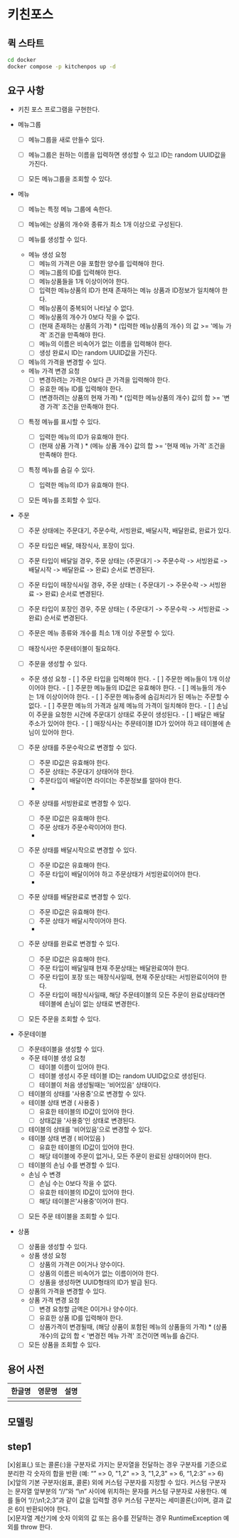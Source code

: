 # 키친포스

## 퀵 스타트

```sh
cd docker
docker compose -p kitchenpos up -d
```

## 요구 사항
- 키친 포스 프로그램을 구현한다.
- 메뉴그룹
    - [ ] 메뉴그룹을 새로 만들수 있다.
    - [ ] 메뉴그룹은 원하는 이름을 입력하면 생성할 수 있고 ID는 random UUID값을 가진다.
    - [ ] 모든 메뉴그룹을 조회할 수 있다.
    

- 메뉴
    - [ ] 메뉴는 특정 메뉴 그룹에 속한다.
    - [ ] 메뉴에는 상품의 개수와 종류가 최소 1개 이상으로 구성된다.
  
    - [ ] 메뉴를 생성할 수 있다.
    - 메뉴 생성 요청
        - [ ] 메뉴의 가격은 0을 포함한 양수를 입력해야 한다.
        - [ ] 메뉴그룹의 ID를 입력해야 한다.
        - [ ] 메뉴상품들을 1개 이상이어야 한다.
        - [ ] 입력한 메뉴상품의 ID가 현재 존재하는 메뉴 상품과 ID정보가 일치해야 한다.
        - [ ] 메뉴상품이 중복되어 나타날 수 없다.
        - [ ] 메뉴상품의 개수가 0보다 작을 수 없다.
        - [ ] (현재 존재하는 상품의 가격) * (입력한 메뉴상품의 개수) 의 값 >= '메뉴 가격' 조건을 만족해야 한다.
        - [ ] 메뉴의 이름은 비속어가 없는 이름을 입력해야 한다.
        - [ ] 생성 완료시 ID는 random UUID값을 가진다.

    - [ ] 메뉴의 가격을 변경할 수 있다.
    - 메뉴 가격 변경 요청
        - [ ] 변경하려는 가격은 0보다 큰 가격을 입력해야 한다.
        - [ ] 유효한 메뉴 ID를 입력해야 한다.
        - [ ] (변경하려는 상품의 현재 가격) * (입력한 메뉴상품의 개수) 값의 합 >= '변경 가격' 조건을 만족해야 한다.

    - [ ] 특정 메뉴를 표시할 수 있다.
        - [ ] 입력한 메뉴의 ID가 유효해야 한다.
        - [ ] (현재 상품 가격 ) * (메뉴 상품 개수) 값의 합 >= '현재 메뉴 가격' 조건을 만족해야 한다.

    - [ ] 특정 메뉴를 숨길 수 있다.
        - [ ] 입력한 메뉴의 ID가 유효해야 한다.

    - [ ] 모든 메뉴를 조회할 수 있다.


- 주문
    - [ ] 주문 상태에는 주문대기, 주문수락, 서빙완료, 배달시작, 배달완료, 완료가 있다.
    - [ ] 주문 타입은 배달, 매장식사, 포장이 있다.
    - [ ] 주문 타입이 배달일 경우, 주문 상태는 (주문대기 -> 주문수락 -> 서빙완료 -> 배달시작 -> 배달완료 -> 완료) 순서로 변경된다.
    - [ ] 주문 타입이 매장식사일 경우, 주문 상태는 ( 주문대기 -> 주문수락 -> 서빙완료 -> 완료) 순서로 변경된다.
    - [ ] 주문 타입이 포장인 경우, 주문 상태는 ( 주문대기 -> 주문수락 -> 서빙완료 -> 완료) 순서로 변경된다.
    - [ ] 주문은 메뉴 종류와 개수를 최소 1개 이상 주문할 수 있다.
    - [ ] 매장식사만 주문테이블이 필요하다.
  
    - [ ] 주문을 생성할 수 있다.
    -  주문 생성 요청
      - [ ] 주문 타입을 입력해야 한다.
      - [ ] 주문한 메뉴들이 1개 이상이어야 한다.
      - [ ] 주문한 메뉴들의 ID값은 유효해야 한다.
      - [ ] 메뉴들의 개수는 1개 이상이어야 한다.
      - [ ] 주문한 메뉴중에 숨김처리가 된 메뉴는 주문할 수 없다.
      - [ ] 주문한 메뉴의 가격과 실제 메뉴의 가격이 일치해야 한다.
      - [ ] 손님이 주문을 요청한 시간에 주문대기 상태로 주문이 생성된다.
      - [ ] 배달은 배달 주소가 있어야 한다.
      - [ ] 매장식사는 주문테이블 ID가 있어야 하고 테이블에 손님이 있어야 한다.

    - [ ] 주문 상태를 주문수락으로 변경할 수 있다.
      - [ ] 주문 ID값은 유효해야 한다.
      - [ ] 주문 상태는 주문대기 상태어야 한다.
      - [ ] 주문타입이 배달이면 라이더는 주문정보를 알아야 한다.
      - 
    - [ ] 주문 상태를 서빙완료로 변경할 수 있다.
      - [ ] 주문 ID값은 유효해야 한다.
      - [ ] 주문 상태가 주문수락이어야 한다.
      - 
    - [ ] 주문 상태를 배달시작으로 변경할 수 있다.
      - [ ] 주문 ID값은 유효해야 한다.
      - [ ] 주문 타입이 배달이어야 하고 주문상태가 서빙완료이어야 한다.
      - 
    - [ ] 주문 상태를 배달완료로 변경할 수 있다.
      - [ ] 주문 ID값은 유효해야 한다.
      - [ ] 주문 상태가 배달시작이어야 한다.
      - 
    - [ ] 주문 상태를 완료로 변경할 수 있다.
      - [ ] 주문 ID값은 유효해야 한다.
      - [ ] 주문 타입이 배달일때 현재 주문상태는 배달완료여야 한다.
      - [ ] 주문 타입이 포장 또는 매장식사일때, 현재 주문상태는 서빙완료이어야 한다.
      - [ ] 주문 타입이 매장식사일때, 해당 주문테이블의 모든 주문이 완료상태라면 테이블에 손님이 없는 상태로 변경한다.
  
    - [ ] 모든 주문을 조회할 수 있다.


- 주문테이블

    - [ ] 주문테이블을 생성할 수 있다.
    - 주문 테이블 생성 요청
      - [ ] 테이블 이름이 있어야 한다.
      - [ ] 테이블 생성시 주문 테이블 ID는 random UUID값으로 생성된다.
      - [ ] 테이블이 처음 생성될때는 '비어있음' 상태이다.
  
    - [ ] 테이블의 상태를 '사용중'으로 변경할 수 있다.
    - 테이블 상태 변경 ( 사용중 )
      - [ ] 유효한 테이블의 ID값이 있어야 한다.
      - [ ] 상태값을 '사용중'인 상태로 변경된다.

    - [ ] 테이블의 상태를 '비어있음'으로 변경할 수 있다.
    - 테이블 상태 변경 ( 비어있음 )
      - [ ] 유효한 테이블의 ID값이 있어야 한다.
      - [ ] 해당 테이블에 주문이 없거나, 모든 주문이 완료된 상태이어야 한다.

    - [ ] 테이블의 손님 수를 변경할 수 있다.
    - 손님 수 변경
      - [ ] 손님 수는 0보다 작을 수 없다.
      - [ ] 유효한 테이블의 ID값이 있어야 한다.
      - [ ] 해당 테이블은'사용중'이어야 한다.
  
    - [ ] 모든 주문 테이블을 조회할 수 있다.


- 상품
    - [ ] 상품을 생성할 수 있다.
    - 상품 생성 요청
        - [ ] 상품의 가격은 0이거나 양수이다.
        - [ ] 상품의 이름은 비속어가 없는 이름이어야 한다.
        - [ ] 상품을 생성하면 UUID형태의 ID가 발급 된다.
  
    - [ ] 상품의 가격을 변경할 수 있다.
    - 상품 가격 변경 요청
        - [ ] 변경 요청할 금액은 0이거나 양수이다.
        - [ ] 유효한 상품 ID를 입력해야 한다.
        - [ ] 상품가격이 변경될때, (해당 상품이 포함된 메뉴의 상품들의 가격) * (상품 개수)의 값의 합 < '변경전 메뉴 가격' 조건이면 메뉴를 숨긴다.

    - [ ] 모든 상품을 조회할 수 있다.
## 용어 사전

| 한글명 | 영문명 | 설명 |
| --- | --- | --- |
|  |  |  |

## 모델링


## step1
[x]쉼표(,) 또는 콜론(:)을 구분자로 가지는 문자열을 전달하는 경우 구분자를 기준으로 분리한 각 숫자의 합을 반환 (예: “” => 0, "1,2" => 3, "1,2,3" => 6, “1,2:3” => 6)  
[x]앞의 기본 구분자(쉼표, 콜론) 외에 커스텀 구분자를 지정할 수 있다. 커스텀 구분자는 문자열 앞부분의 “//”와 “\n” 사이에 위치하는 문자를 커스텀 구분자로 사용한다. 예를 들어 “//;\n1;2;3”과 같이 값을 입력할 경우 커스텀 구분자는 세미콜론(;)이며, 결과 값은 6이 반환되어야 한다.  
[x]문자열 계산기에 숫자 이외의 값 또는 음수를 전달하는 경우 RuntimeException 예외를 throw 한다.


